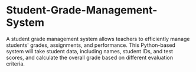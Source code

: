 # Student-Grade-Management-System
A student grade management system allows teachers to efficiently manage students' grades, assignments, and performance. This Python-based system will take student data, including names, student IDs, and test scores, and calculate the overall grade based on different evaluation criteria.

